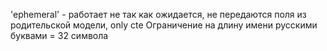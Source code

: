 'ephemeral' - работает не так как ожидается, не передаются поля из родительской модели, only cte
Ограничение на длину имени русскими буквами = 32 символа
